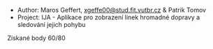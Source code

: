  - Author:   Maros Geffert, xgeffe00@stud.fit.vutbr.cz & Patrik Tomov
 - Project:  IJA - Aplikace pro zobrazení linek hromadné dopravy a sledování jejich pohybu
 
 Získané body 60/80
